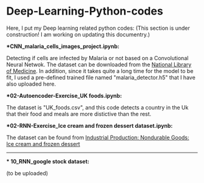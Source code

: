 # Deep-Learning-Python-codes
Here, I put my Deep learning related python codes: (This section is under construction! I am working on updating this documentry.)

<b>*CNN_malaria_cells_images_project.ipynb:</b>

Detecting if cells are infected by Malaria or not based on a Convolutional Neural Netwok. The dataset can be downloaded from the <a href="https://lhncbc.nlm.nih.gov/publication/pub9932">National Library of Medicine</a>. In addition, since it takes quite a long time for the model to be fit, I used a pre-defined trained file named "malaria_detector.h5" that I have also uploaded here.

<b>*02-Autoencoder-Exercise_UK foods.ipynb:</b>

The dataset is "UK_foods.csv", and this code detects a country in the Uk that their food and meals are more distictive than the rest.

<b>*02-RNN-Exercise_Ice cream and frozen dessert dataset.ipynb:</b>

The dataset can be found from <a href="https://fred.stlouisfed.org/series/IPN31152N">Industrial Production: Nondurable Goods: Ice cream and frozen dessert</a>

<hr>

<strong>* 10_RNN_google stock dataset:</strong>

(to be uploaded)
